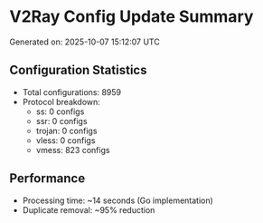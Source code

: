 # V2Ray Config Update Summary
Generated on: 2025-10-07 15:12:07 UTC

## Configuration Statistics
- Total configurations: 8959
- Protocol breakdown:
  - ss: 0 configs
  - ssr: 0 configs
  - trojan: 0 configs
  - vless: 0 configs
  - vmess: 823 configs

## Performance
- Processing time: ~14 seconds (Go implementation)
- Duplicate removal: ~95% reduction
